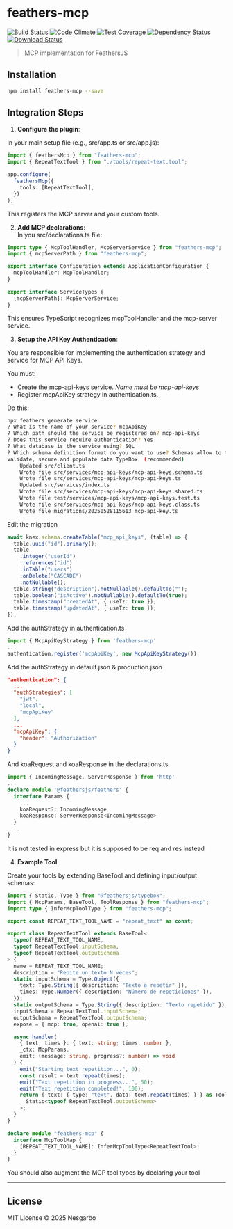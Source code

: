 # feathers-mcp

[![Build Status](https://travis-ci.org/nesgarbo/feathers-mcp.png?branch=master)](https://travis-ci.org/nesgarbo/feathers-mcp)
[![Code Climate](https://codeclimate.com/github/nesgarbo/feathers-mcp/badges/gpa.svg)](https://codeclimate.com/github/nesgarbo/feathers-mcp)
[![Test Coverage](https://codeclimate.com/github/nesgarbo/feathers-mcp/badges/coverage.svg)](https://codeclimate.com/github/nesgarbo/feathers-mcp/coverage)
[![Dependency Status](https://img.shields.io/david/nesgarbo/feathers-mcp.svg?style=flat-square)](https://david-dm.org/nesgarbo/feathers-mcp)
[![Download Status](https://img.shields.io/npm/dm/feathers-mcp.svg?style=flat-square)](https://www.npmjs.com/package/feathers-mcp)

> MCP implementation for FeathersJS

## Installation

```bash
npm install feathers-mcp --save
```

## Integration Steps

1. **Configure the plugin**:

In your main setup file (e.g., src/app.ts or src/app.js):

```ts
import { feathersMcp } from "feathers-mcp";
import { RepeatTextTool } from "./tools/repeat-text.tool";

app.configure(
  feathersMcp({
    tools: [RepeatTextTool],
  })
);
```

This registers the MCP server and your custom tools.

2. **Add MCP declarations**:  
   In you src/declarations.ts file:

```ts
import type { McpToolHandler, McpServerService } from "feathers-mcp";
import { mcpServerPath } from "feathers-mcp";

export interface Configuration extends ApplicationConfiguration {
  mcpToolHandler: McpToolHandler;
}

export interface ServiceTypes {
  [mcpServerPath]: McpServerService;
}
```

This ensures TypeScript recognizes mcpToolHandler and the mcp-server service.

3. **Setup the API Key Authentication**:

You are responsible for implementing the authentication strategy and service for MCP API Keys.

You must:

- Create the mcp-api-keys service. _Name must be mcp-api-keys_
- Register mcpApiKey strategy in authentication.ts.

Do this:

```bash
npx feathers generate service
? What is the name of your service? mcpApiKey
? Which path should the service be registered on? mcp-api-keys
? Does this service require authentication? Yes
? What database is the service using? SQL
? Which schema definition format do you want to use? Schemas allow to type,
validate, secure and populate data TypeBox  (recommended)
    Updated src/client.ts
    Wrote file src/services/mcp-api-keys/mcp-api-keys.schema.ts
    Wrote file src/services/mcp-api-keys/mcp-api-keys.ts
    Updated src/services/index.ts
    Wrote file src/services/mcp-api-keys/mcp-api-keys.shared.ts
    Wrote file test/services/mcp-api-keys/mcp-api-keys.test.ts
    Wrote file src/services/mcp-api-keys/mcp-api-keys.class.ts
    Wrote file migrations/20250528115613_mcp-api-key.ts
```

Edit the migration

```ts
await knex.schema.createTable("mcp_api_keys", (table) => {
  table.uuid("id").primary();
  table
    .integer("userId")
    .references("id")
    .inTable("users")
    .onDelete("CASCADE")
    .notNullable();
  table.string("description").notNullable().defaultTo("");
  table.boolean("isActive").notNullable().defaultTo(true);
  table.timestamp("createdAt", { useTz: true });
  table.timestamp("updatedAt", { useTz: true });
});
```

Add the authStrategy in authentication.ts

```ts
import { McpApiKeyStrategy } from 'feathers-mcp'
...
authentication.register('mcpApiKey', new McpApiKeyStrategy())
```

Add the authStrategy in default.json & production.json

```json
"authentication": {
  ...
  "authStrategies": [
    "jwt",
    "local",
    "mcpApiKey"
  ],
  ...
  "mcpApiKey": {
    "header": "Authorization"
  }
}
```

And koaRequest and koaResponse in the declarations.ts
```ts
import { IncomingMessage, ServerResponse } from 'http'
...
declare module '@feathersjs/feathers' {
  interface Params {
    ...
    koaRequest?: IncomingMessage
    koaResponse: ServerResponse<IncomingMessage>
  }
  ...
}
```

It is not tested in express but it is supposed to be req and res instead

4. **Example Tool**

Create your tools by extending BaseTool and defining input/output schemas:

```ts
import { Static, Type } from "@feathersjs/typebox";
import { McpParams, BaseTool, ToolResponse } from "feathers-mcp";
import type { InferMcpToolType } from "feathers-mcp";

export const REPEAT_TEXT_TOOL_NAME = "repeat_text" as const;

export class RepeatTextTool extends BaseTool<
  typeof REPEAT_TEXT_TOOL_NAME,
  typeof RepeatTextTool.inputSchema,
  typeof RepeatTextTool.outputSchema
> {
  name = REPEAT_TEXT_TOOL_NAME;
  description = "Repite un texto N veces";
  static inputSchema = Type.Object({
    text: Type.String({ description: "Texto a repetir" }),
    times: Type.Number({ description: "Número de repeticiones" }),
  });
  static outputSchema = Type.String({ description: "Texto repetido" });
  inputSchema = RepeatTextTool.inputSchema;
  outputSchema = RepeatTextTool.outputSchema;
  expose = { mcp: true, openai: true };

  async handler(
    { text, times }: { text: string; times: number },
    _ctx: McpParams,
    emit: (message: string, progress?: number) => void
  ) {
    emit("Starting text repetition...", 0);
    const result = text.repeat(times);
    emit("Text repetition in progress...", 50);
    emit("Text repetition completed!", 100);
    return { text: { type: "text", data: text.repeat(times) } } as ToolResponse<
      Static<typeof RepeatTextTool.outputSchema>
    >;
  }
}

declare module "feathers-mcp" {
  interface McpToolMap {
    [REPEAT_TEXT_TOOL_NAME]: InferMcpToolType<RepeatTextTool>;
  }
}
```

You should also augment the MCP tool types by declaring your tool

---

## License

MIT License © 2025 Nesgarbo
